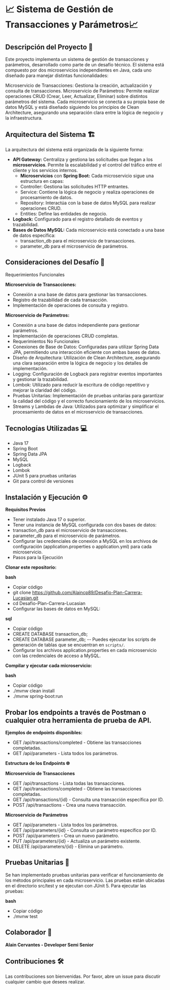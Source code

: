 # 📈 Sistema de Gestión de Transacciones y Parámetros📈

## Descripción del Proyecto 📝
Este proyecto implementa un sistema de gestión de transacciones y parámetros, desarrollado como parte de un desafío técnico. El sistema está compuesto por dos microservicios independientes en Java, cada uno diseñado para manejar distintas funcionalidades:

Microservicio de Transacciones: Gestiona la creación, actualización y consulta de transacciones.
Microservicio de Parámetros: Permite realizar operaciones CRUD (Crear, Leer, Actualizar, Eliminar) sobre distintos parámetros del sistema.
Cada microservicio se conecta a su propia base de datos MySQL y está diseñado siguiendo los principios de Clean Architecture, asegurando una separación clara entre la lógica de negocio y la infraestructura.

## Arquitectura del Sistema 🏗️
La arquitectura del sistema está organizada de la siguiente forma:

- **API Gateway:** Centraliza y gestiona las solicitudes que llegan a los **microservicios**. Permite la escalabilidad y el control del tráfico entre el cliente y los servicios internos.
  - **Microservicios** con **Spring Boot:** Cada microservicio sigue una estructura en capas:
  - Controller: Gestiona las solicitudes HTTP entrantes.
  - Service: Contiene la lógica de negocio y realiza operaciones de procesamiento de datos.
  - Repository: Interactúa con la base de datos MySQL para realizar operaciones CRUD.
  - Entities: Define las entidades de negocio.
- **Logback:** Configurado para el registro detallado de eventos y trazabilidad.
- **Bases de Datos MySQL:** Cada microservicio está conectado a una base de datos específica:
  - transaction_db para el microservicio de transacciones.
  - parameter_db para el microservicio de parámetros.

## Consideraciones del Desafío 🚀
Requerimientos Funcionales

**Microservicio de Transacciones:**

- Conexión a una base de datos para gestionar las transacciones.
- Registro de trazabilidad de cada transacción.
- Implementación de operaciones de consulta y registro.
  
**Microservicio de Parámetros:**

- Conexión a una base de datos independiente para gestionar parámetros.
- Implementación de operaciones CRUD completas.
- Requerimientos No Funcionales
- Conexiones de Base de Datos: Configuradas para utilizar Spring Data JPA, permitiendo una interacción eficiente con ambas bases de datos.
- Diseño de Arquitectura: Utilización de Clean Architecture, asegurando una clara separación entre la lógica de negocio y los detalles de implementación.
- Logging: Configuración de Logback para registrar eventos importantes y gestionar la trazabilidad.
- Lombok: Utilizado para reducir la escritura de código repetitivo y mejorar la claridad del código.
- Pruebas Unitarias: Implementación de pruebas unitarias para garantizar la calidad del código y el correcto funcionamiento de los microservicios.
- Streams y Lambdas de Java: Utilizados para optimizar y simplificar el procesamiento de datos en el microservicio de transacciones.

## Tecnologías Utilizadas 💻
- Java 17
- Spring Boot
- Spring Data JPA
- MySQL
- Logback
- Lombok
- JUnit 5 para pruebas unitarias
- Git para control de versiones

## Instalación y Ejecución ⚙️
**Requisitos Previos**
- Tener instalado Java 17 o superior.
- Tener una instancia de MySQL configurada con dos bases de datos:
- transaction_db para el microservicio de transacciones.
- parameter_db para el microservicio de parámetros.
- Configurar las credenciales de conexión a MySQL en los archivos de configuración (application.properties o application.yml) para cada microservicio.
- Pasos para la Ejecución
  
**Clonar este repositorio:**

**bash**
- Copiar código
- git clone https://github.com/Alaincp89/Desafio-Plan-Carrera-Lucasian.git
- cd Desafio-Plan-Carrera-Lucasian
- Configurar las bases de datos en MySQL:

**sql**
- Copiar código
- CREATE DATABASE transaction_db;
- CREATE DATABASE parameter_db;
-- Puedes ejecutar los scripts de generación de tablas que se encuentran en `scripts/`.
- Configurar los archivos application.properties en cada microservicio con las credenciales de acceso a MySQL.

**Compilar y ejecutar cada microservicio:**

**bash**
- Copiar código
- ./mvnw clean install
- ./mvnw spring-boot:run
  
## Probar los endpoints a través de Postman o cualquier otra herramienta de prueba de API. 

**Ejemplos de endpoints disponibles:**
- GET /api/transactions/completed - Obtiene las transacciones completadas.
- GET /api/parameters - Lista todos los parámetros.
  
**Estructura de los Endpoints 🌐**
  
**Microservicio de Transacciones**
- GET /api/transactions - Lista todas las transacciones.
- GET /api/transactions/completed - Obtiene las transacciones completadas.
- GET /api/transactions/{id} - Consulta una transacción específica por ID.
- POST /api/transactions - Crea una nueva transacción.
  
**Microservicio de Parámetros**
- GET /api/parameters - Lista todos los parámetros.
- GET /api/parameters/{id} - Consulta un parámetro específico por ID.
- POST /api/parameters - Crea un nuevo parámetro.
- PUT /api/parameters/{id} - Actualiza un parámetro existente.
- DELETE /api/parameters/{id} - Elimina un parámetro.

## Pruebas Unitarias 🧪
Se han implementado pruebas unitarias para verificar el funcionamiento de los métodos principales en cada microservicio. Las pruebas están ubicadas en el directorio src/test y se ejecutan con JUnit 5. Para ejecutar las pruebas:

**bash**
- Copiar código
- ./mvnw test
  
## Colaborador 🤝
**Alain Cervantes - Developer Semi Senior**

## Contribuciones 🛠️
Las contribuciones son bienvenidas. Por favor, abre un issue para discutir cualquier cambio que desees realizar.


